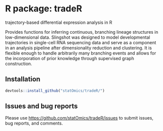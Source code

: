 # R package: tradeR
trajectory-based differential expression analysis in R

Provides functions for inferring continuous, branching lineage structures in low-dimensional data. Slingshot was designed to model developmental trajectories in single-cell RNA sequencing data and serve as a component in an analysis pipeline after dimensionality reduction and clustering. It is flexible enough to handle arbitrarily many branching events and allows for the incorporation of prior knowledge through supervised graph construction.

## Installation

```r
devtools::install_github("statOmics/tradeR/")
```

## Issues and bug reports

Please use https://github.com/statOmics/tradeR/issues to submit issues, bug reports, and comments.
